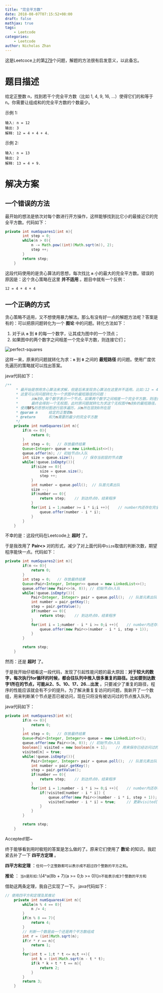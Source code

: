 ```yaml
---
title: "完全平方数"
date: 2018-08-07T07:15:52+08:00
draft: false
mathjax: true
tags:
    - Leetcode
categories:
    - Leetcode
author: Nicholas Zhan
---
```


这是Leetcoce上的第[279](https://leetcode-cn.com/problems/perfect-squares/description/)个问题，解题的方法很有启发意义，以此备忘。

# 题目描述

给定正整数 n，找到若干个完全平方数（比如 1, 4, 9, 16, ...）使得它们的和等于 n。你需要让组成和的完全平方数的个数最少。

示例 1:

```example
输入: n = 12
输出: 3
解释: 12 = 4 + 4 + 4.
```

示例 2:

```example
输入: n = 13
输出: 2
解释: 13 = 4 + 9.
```

# 解决方案

## 一个错误的方法

最开始的想法是依次对每个数进行开方操作，这样能够找到比它小的最接近它的完全平方数。代码如下：

```java
private int numSquares1(int n){
        int step = 0;
        while(n > 0){
            n -= Math.pow((int)(Math.sqrt(n)), 2);
            step ++;
        }
        return step;
    }
```

这段代码使用的是贪心算法的思想，每次找比 **`n`** 小的最大的完全平方数。错误的原因是：这个贪心策略在这里 **并不适用** 。题目中就有一个反例：

```example
12 = 4 + 4 + 4
```

## 一个正确的方式

贪心策略不适用，又不想使用暴力解法。那么有没有好一点的解题方法呢？答案是有的：可以把原问题转化为一个 **图论** 中的问题。转化方法如下：

1. 对于从 **`n`** 到 **`0`** 的每一个数字，让其成为图中的一个顶点；
2. 如果图中的两个数字之间相差一个完全平方数，则连接它们；

![perfect-squares](/images/leetcode/perfect-squares.png)

这样一来，原来的问题就转化为求：**`n`** 到 **`0`** 之间的 **最短路径** 的问题。使用广度优先遍历的策略就可以找出答案。

java代码如下：

```java
/**
     * 最开始是想用贪心算法来求解，但是后来发现贪心算法在这里并不适用。比如:12 = 4 + 4 + 4;
     * 这里可以将问题转化为一个求图中的最短路径的问题：
     *      从n到0,每个数字表示一个节点。如果两个数字之间相差一个完全平方数，则连接它们。
     *      最终会得到一个无权图，此时原问题就转化为求这个无权图中n到0的最短路径。
     * 使用BFS的思想对图进行层序遍历，从n所在层到0所在层
     * @param n     给定的正整数n
     * @return      和为n需要的最少的完全平方数
     */
    private int numSquares(int n){
        if(n <= 0){
            return 0;
        }
        int step = 0;   // 存放最终结果
        Queue<Integer> queue = new LinkedList<>();
        queue.offer(n); // 初始节点n入队
        int size = queue.size();    // 保存当前层的节点数
        while(!queue.isEmpty()){
            if(size == 0){
                size = queue.size();
                step ++;
            }
            int number = queue.poll();  // 队首元素出队
            size --;
            if(number == 0){
                return step;    // 到达终点0，结束程序
            }
            for(int i = 1;number >= i * i;i ++){    // number内还存在完全平方数
                queue.offer(number - i * i);
            }
        }
    }
```

不幸的是：这段代码在Leetcode上 **超时** 了。

于是我改用了 **Pair<>** 对的形式，减少了对上面代码中`size`取值的判断次数，期望程序能快一点。代码如下：

```java
private int numSquares2(int n){
        if(n <= 0){
            return 0;
        }
        int step = 0;   // 存放最终结果
        Queue<Pair<Integer, Integer>> queue = new LinkedList<>();
        queue.offer(new Pair<>(n, 0)); // 初始节点n入队
        while(!queue.isEmpty()){
            Pair<Integer, Integer> pair = queue.poll();  // 队首元素出队
            int number = pair.getKey();
            step = pair.getValue();
            if(number == 0){
                return step;    // 到达终点0，结束程序
            }
            for(int i = 1;number - i * i >= 0;i ++){    // number内还存在完全平方数
                queue.offer(new Pair<>(number - i * i, step + 1));
            }
        }

        return step;
    }
```

然而：还是 **超时** 了。

于是我开始仔细看这一段代码，发现了引起性能问题的最大原因：**对于较大的数字，每次执行for循环的时候，都会往队列中推入很多重复的路径。比如要到达数字1所在的节点，可能从2、5、10、17、26...出发** 。只要减少了重复的路径，程序的性能应该就会有不少的提升。为了解决重复复访问的问题，我新开了一个数组，用来判断某个节点是否已被访问，现在只将没有被访问过的节点推入队列。

java代码如下：

```java
private int numSquares3(int n){
        if(n <= 0){
            return 0;
        }
        int step = 0;   // 存放最终结果
        Queue<Pair<Integer, Integer>> queue = new LinkedList<>();
        queue.offer(new Pair<>(n, 0)); // 初始节点n入队
        boolean[] visited = new boolean[n + 1];    // 用来保存已经访问过的节点
        visited[n] = true;
        while(!queue.isEmpty()){
            Pair<Integer, Integer> pair = queue.poll();  // 队首元素出队
            int number = pair.getKey();
            step = pair.getValue();
            if(number == 0){
                return step;    // 到达终点0，结束程序
            }
            for(int i = 1;number - i * i >= 0;i ++){    // number内还存在完全平方数
                if(!visited[number - i * i]) {
                    queue.offer(new Pair<>(number - i * i, step + 1));
                    visited[number - i * i] = true;     // 更新visited[]
                }
            }
        }

        return step;
    }
```

Accepted!耶~

终于能够看到用时极短的答案是怎么做的了。原来它们使用了 **数论** 的知识。我赶紧去补了一下 **四平方定理** 。

**四平方和定理** ：`任何一个正整数都可以表示成不超过四个整数的平方之和`。

**推论** ： `当n是形如:`\\(4^a(8b + 7)(a >= 0;b >= 0)\\)`n不能表示成3个整数的平方和`

借助这两条定理，我自己实现了一下。
java代码如下：

```java
// 使用四平方和定理及其推论
    private int numSquares4(int n){
        while(n % 4 == 0){
            n /= 4;
        }
        if(n % 8 == 7){
            return 4;
        }
        // 判断一个数是由一个还是两个平方数组成
        int r = (int)Math.sqrt(n);
        if(r * r == n){
            return 1;
        }
        for(int t = 1;t * t <= n;t ++){
            int k = (int)Math.sqrt(n - t * t);
            if(k * k + t * t == n){
                return 2;
            }
        }
        return 3;
    }
```
